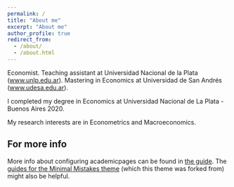 ```yaml
---
permalink: /
title: "About me"
excerpt: "About me"
author_profile: true
redirect_from: 
  - /about/
  - /about.html
---
```

Economist. Teaching assistant at Universidad Nacional de la Plata (www.unlp.edu.ar). Mastering in Economics at Universidad de San Andrés (www.udesa.edu.ar).

I completed my degree in Economics at Universidad Nacional de La Plata - Buenos Aires 2020.

My research interests are in Econometrics and Macroeconomics. 



For more info
------
More info about configuring academicpages can be found in [the guide](https://academicpages.github.io/markdown/). The [guides for the Minimal Mistakes theme](https://mmistakes.github.io/minimal-mistakes/docs/configuration/) (which this theme was forked from) might also be helpful.
